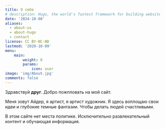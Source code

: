 ```yaml
---
title: О себе
# description: Hugo, the world's fastest framework for building websites
date: '2024-10-08'
aliases:
  - about-us
  - about-hugo
  - contact
license: CC BY-NC-ND
lastmod: '2020-10-09'
menu:
    main: 
        weight: 0
        params:
            icon: user
image: 'img/About.jpg'
comments: false
---
```


Здравствуй **друг**. Добро пожпловать на мой сайт. 

Меня зовут Айдер, я артист, я артист художник. Я здесь воплощаю свои идеи и глубокие темные фантазии. Чтобы делать людей счастливыми. 

В этом сайте нет места политике. Исключительно развлекательный контент и обучающая информация. 
